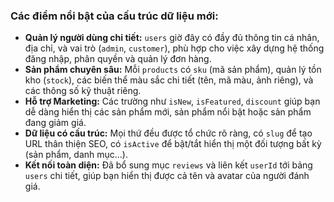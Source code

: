 ### Các điểm nổi bật của cấu trúc dữ liệu mới:

  * **Quản lý người dùng chi tiết:** `users` giờ đây có đầy đủ thông tin cá nhân, địa chỉ, và vai trò (`admin`, `customer`), phù hợp cho việc xây dựng hệ thống đăng nhập, phân quyền và quản lý đơn hàng.
  * **Sản phẩm chuyên sâu:** Mỗi `products` có `sku` (mã sản phẩm), quản lý tồn kho (`stock`), các biến thể màu sắc chi tiết (tên, mã màu, ảnh riêng), và các thông số kỹ thuật riêng.
  * **Hỗ trợ Marketing:** Các trường như `isNew`, `isFeatured`, `discount` giúp bạn dễ dàng hiển thị các sản phẩm mới, sản phẩm nổi bật hoặc sản phẩm đang giảm giá.
  * **Dữ liệu có cấu trúc:** Mọi thứ đều được tổ chức rõ ràng, có `slug` để tạo URL thân thiện SEO, có `isActive` để bật/tắt hiển thị một đối tượng bất kỳ (sản phẩm, danh mục...).
  * **Kết nối toàn diện:** Đã bổ sung mục `reviews` và liên kết `userId` tới bảng `users` chi tiết, giúp bạn hiển thị được cả tên và avatar của người đánh giá.
